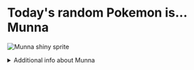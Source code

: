 # Today's random Pokemon is... Munna

![Munna shiny sprite](https://raw.githubusercontent.com/PokeAPI/sprites/master/sprites/pokemon/shiny/517.png)

<details>
<summary>Additional info about Munna</summary>

| srpite type | image |
|------|------|
| back_default | ![Munna back_default sprite](https://raw.githubusercontent.com/PokeAPI/sprites/master/sprites/pokemon/back/517.png) |
| back_shiny | ![Munna back_shiny sprite](https://raw.githubusercontent.com/PokeAPI/sprites/master/sprites/pokemon/back/shiny/517.png) |
| front_default | ![Munna front_default sprite](https://raw.githubusercontent.com/PokeAPI/sprites/master/sprites/pokemon/517.png) | </details>